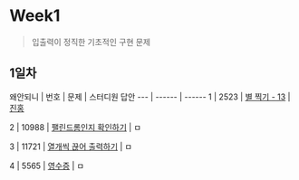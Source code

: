 # Week1
> 입출력이 정직한 기초적인 구현 문제
## 1일차

왜안되니 | 번호 | 문제 | 스터디원 답안
--- | ------ | ------
1 | 2523 | [별 찍기 - 13](https://www.acmicpc.net/problem/2523) | [진홍](Week1/bj2523_kjh.java)

2 | 10988 | [팰린드롬인지 확인하기](https://www.acmicpc.net/problem/10988) | ㅁ

3 | 11721 | [열개씩 끊어 출력하기](https://www.acmicpc.net/problem/11721) | ㅁ

4 | 5565 | [영수증](https://www.acmicpc.net/problem/5565) | ㅁ

